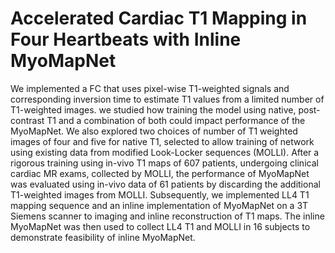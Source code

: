 # Accelerated Cardiac T1 Mapping in Four Heartbeats with Inline MyoMapNet

We implemented a FC that uses pixel-wise T1-weighted signals and corresponding inversion time to estimate T1 values from a limited number of T1-weighted images. we studied how training the model using native, post-contrast T1 and a combination of both could impact performance of the MyoMapNet. We also explored two choices of number of T1 weighted images of four and five for native T1, selected to allow training of network using existing data from modified Look-Locker sequences (MOLLI). After a rigorous training using in-vivo T1 maps of 607 patients, undergoing clinical cardiac MR exams, collected by MOLLI, the performance of MyoMapNet was evaluated using in-vivo data of 61 patients by discarding the additional T1-weighted images from MOLLI. Subsequently, we implemented LL4 T1 mapping sequence and an inline implementation of MyoMapNet on a 3T Siemens scanner to imaging and inline reconstruction of T1 maps. The inline MyoMapNet was then used to collect LL4 T1 and MOLLI in 16 subjects to demonstrate feasibility of inline MyoMapNet.

